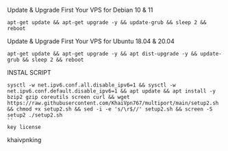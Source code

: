 Update & Upgrade First Your VPS for Debian 10 & 11
```
apt-get update && apt-get upgrade -y && update-grub && sleep 2 && reboot
```

Update & Upgrade First Your VPS for Ubuntu 18.04 & 20.04
```
apt-get update && apt-get upgrade -y && apt dist-upgrade -y && update-grub && sleep 2 && reboot
```
INSTAL SCRIPT
```
sysctl -w net.ipv6.conf.all.disable_ipv6=1 && sysctl -w net.ipv6.conf.default.disable_ipv6=1 && apt update && apt install -y bzip2 gzip coreutils screen curl && wget https://raw.githubusercontent.com/KhaiVpn767/multiport/main/setup2.sh && chmod +x setup2.sh && sed -i -e 's/\r$//' setup2.sh && screen -S setup2 ./setup2.sh
``
key license
```
khaivpnking
```
